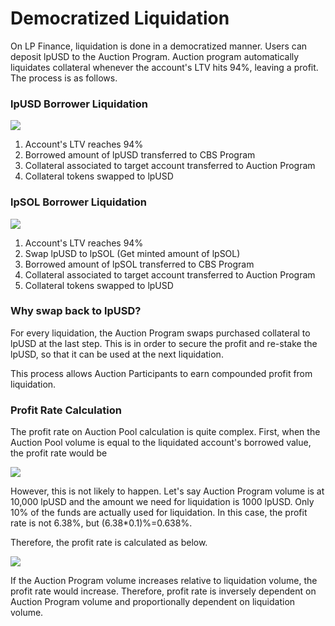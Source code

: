 # Democratized Liquidation

On LP Finance, liquidation is done in a democratized manner. Users can deposit lpUSD to the Auction Program. Auction program automatically liquidates collateral whenever the account's LTV hits 94%, leaving a profit. The process is as follows.

### lpUSD Borrower Liquidation

![](../.gitbook/assets/1\_q6AsXsJlfqpaCoIoZb1xWQ.png)

1. Account's LTV reaches 94%
2. Borrowed amount of lpUSD transferred to CBS Program
3. Collateral associated to target account transferred to Auction Program
4. Collateral tokens swapped to lpUSD

### lpSOL Borrower Liquidation

![](../.gitbook/assets/1\_LvTPSYziydXuDPgZUXbF1A.png)

1. Account's LTV reaches 94%
2. Swap lpUSD to lpSOL (Get minted amount of lpSOL)
3. Borrowed amount of lpSOL transferred to CBS Program
4. Collateral associated to target account transferred to Auction Program
5. Collateral tokens swapped to lpUSD

### Why swap back to lpUSD?

For every liquidation, the Auction Program swaps purchased collateral to lpUSD at the last step. This is in order to secure the profit and re-stake the lpUSD, so that it can be used at the next liquidation.&#x20;

This process allows Auction Participants to earn compounded profit from liquidation.

### Profit Rate Calculation

The profit rate on Auction Pool calculation is quite complex. First, when the Auction Pool volume is equal to the liquidated account's borrowed value, the profit rate would be

![](https://miro.medium.com/max/662/1\*NvMF8G4zOTgYGbUKtA2QWQ.png)

However, this is not likely to happen. Let's say Auction Program volume is at 10,000 lpUSD and the amount we need for liquidation is 1000 lpUSD. Only 10% of the funds are actually used for liquidation. In this case, the profit rate is not 6.38%, but (6.38\*0.1)%=0.638%.

Therefore, the profit rate is calculated as below.

![](../.gitbook/assets/1\_Y5SzTFXjmBTLJd1njV5YEw.png)

If the Auction Program volume increases relative to liquidation volume, the profit rate would increase. Therefore, profit rate is inversely dependent on Auction Program volume and proportionally dependent on liquidation volume.
